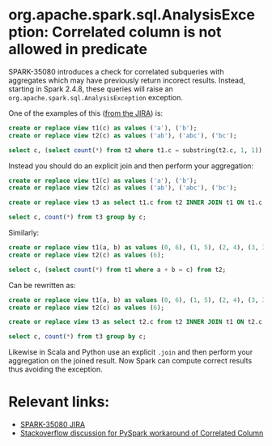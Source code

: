 # org.apache.spark.sql.AnalysisException: Correlated column is not allowed in predicate

SPARK-35080 introduces a check for correlated subqueries with aggregates which may have previously return incorect results.
Instead, starting in Spark 2.4.8, these queries will raise an `org.apache.spark.sql.AnalysisException` exception.

One of the examples of this ([from the JIRA](https://issues.apache.org/jira/browse/SPARK-35080?page=com.atlassian.jira.plugin.system.issuetabpanels%3Aall-tabpanel)) is:

```sql
create or replace view t1(c) as values ('a'), ('b');
create or replace view t2(c) as values ('ab'), ('abc'), ('bc');

select c, (select count(*) from t2 where t1.c = substring(t2.c, 1, 1)) from t1;
```

Instead you should do an explicit join and then perform your aggregation:


```sql
create or replace view t1(c) as values ('a'), ('b');
create or replace view t2(c) as values ('ab'), ('abc'), ('bc');

create or replace view t3 as select t1.c from t2 INNER JOIN t1 ON t1.c = substring(t2.c, 1, 1);

select c, count(*) from t3 group by c;
```

Similarly:

```sql
create or replace view t1(a, b) as values (0, 6), (1, 5), (2, 4), (3, 3);
create or replace view t2(c) as values (6);

select c, (select count(*) from t1 where a + b = c) from t2;
```

Can be rewritten as:

```sql
create or replace view t1(a, b) as values (0, 6), (1, 5), (2, 4), (3, 3);
create or replace view t2(c) as values (6);

create or replace view t3 as select t2.c from t2 INNER JOIN t1 ON t2.c = t1.a + t1.b;

select c, count(*) from t3 group by c;
```

Likewise in Scala and Python use an explicit `.join` and then perform your aggregation on the joined result.
Now Spark can compute correct results thus avoiding the exception.


# Relevant links:

- [SPARK-35080 JIRA](https://issues.apache.org/jira/browse/SPARK-35080)
- [Stackoverflow discussion for PySpark workaround of Correlated Column](https://stackoverflow.com/questions/65358584/pyspark-error-while-running-sql-subquery-analysisexception-ucorrelated-column)
